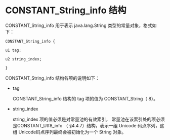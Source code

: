 # CONSTANT_String_info 结构 


CONSTANT_String_info 用于表示 java.lang.String 类型的常量对象，格式如下：

```
CONSTANT_String_info {

u1 tag;

u2 string_index;

}
```

CONSTANT_String_info 结构各项的说明如下：

* tag

  CONSTANT_String_info 结构的 tag 项的值为 CONSTANT_String（ 8）。

* string_index

  string_index 项的值必须是对常量池的有效索引， 常量池在该索引处的项必须是CONSTANT_Utf8_info （ §4.4.7）结构，表示一组 Unicode 码点序列，这组 Unicode码点序列最终会被初始化为一个 String 对象。 